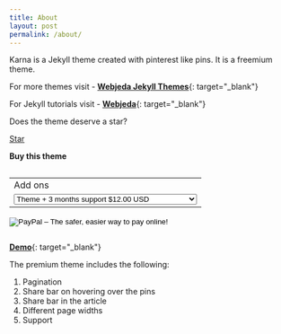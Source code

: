 ```yaml
---
title: About
layout: post
permalink: /about/
---
```


Karna is a Jekyll theme created with pinterest like pins. It is a freemium theme.

For more themes visit - [**Webjeda Jekyll Themes**](https://blog.webjeda.com/jekyll-themes/){: target="_blank"}

For Jekyll tutorials visit - [**Webjeda**](https://blog.webjeda.com/){: target="_blank"}

Does the theme deserve a star?

<a class="github-button" href="https://github.com/sharu725/karna" data-style="mega" data-count-href="/sharu725/karna/stargazers" data-count-api="/repos/sharu725/karna#stargazers_count" data-count-aria-label="# stargazers on GitHub" aria-label="Star sharu725/karna on GitHub">Star</a>
<script async defer src="https://buttons.github.io/buttons.js"></script>

**Buy this theme**
<form action="https://www.paypal.com/cgi-bin/webscr" method="post" target="_top" style="display: inline-block">
<input type="hidden" name="cmd" value="_xclick">
<input type="hidden" name="business" value="sharu725@gmail.com">
<input type="hidden" name="lc" value="IN">
<input type="hidden" name="item_name" value="Karna Jekyll Theme">
<input type="hidden" name="item_number" value="karna">
<input type="hidden" name="button_subtype" value="services">
<input type="hidden" name="no_note" value="0">
<input type="hidden" name="currency_code" value="USD">
<input type="hidden" name="bn" value="PP-BuyNowBF:btn_buynowCC_LG.gif:NonHostedGuest">
<table>
<tr><td><input type="hidden" name="on0" value="Add ons">Add ons</td></tr><tr><td><select name="os0">
    <option value="Theme + 3 months support">Theme + 3 months support $12.00 USD</option>
    <option value="Theme + Installation">Theme + Installation $18.00 USD</option>
    <option value="Theme + Extended 12 months support">Theme + Extended 12 months support $25.00 USD</option>
</select> </td></tr>
</table>
<input type="hidden" name="currency_code" value="USD">
<input type="hidden" name="option_select0" value="Theme + 3 months support">
<input type="hidden" name="option_amount0" value="12.00">
<input type="hidden" name="option_select1" value="Theme + Installation">
<input type="hidden" name="option_amount1" value="18.00">
<input type="hidden" name="option_select2" value="Theme + Extended 12 months support">
<input type="hidden" name="option_amount2" value="25.00">
<input type="hidden" name="option_index" value="0">
<input type="image" src="https://www.paypalobjects.com/en_GB/i/btn/btn_buynowCC_LG.gif" border="0" name="submit" alt="PayPal – The safer, easier way to pay online!">
<img alt="" border="0" src="https://www.paypalobjects.com/en_GB/i/scr/pixel.gif" width="1" height="1">
</form>


[**Demo**](http://karna.s3-website-us-west-2.amazonaws.com/){: target="_blank"}

The premium theme includes the following:

1. Pagination
2. Share bar on hovering over the pins
3. Share bar in the article
4. Different page widths
5. Support